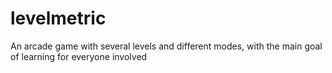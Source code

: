 # levelmetric
An arcade game with several levels and different modes, with the main goal of learning for everyone involved
